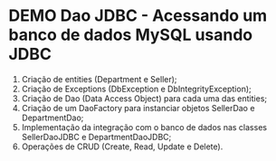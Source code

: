 # DEMO Dao JDBC - Acessando um banco de dados MySQL usando JDBC

1. Criação de entities (Department e Seller);
2. Criação de Exceptions (DbException e DbIntegrityException);
3. Criação de Dao (Data Access Object) para cada uma das entities;
4. Criação de um DaoFactory para instanciar objetos SellerDao e DepartmentDao;
5. Implementação da integração com o banco de dados nas classes SellerDaoJDBC e DepartmentDaoJDBC;
6. Operações de CRUD (Create, Read, Update e Delete).
